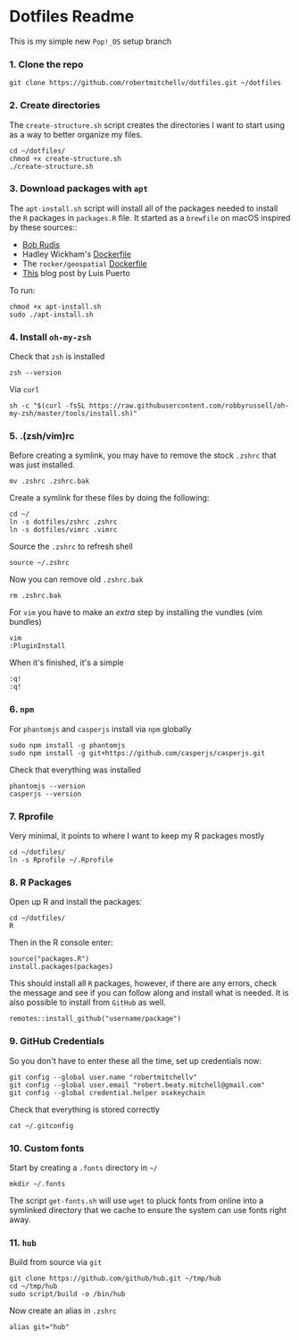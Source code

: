 # Dotfiles Readme

This is my simple new `Pop!_OS` setup branch 

### 1. Clone the repo

```{bash}
git clone https://github.com/robertmitchellv/dotfiles.git ~/dotfiles
```

### 2. Create directories

The `create-structure.sh` script creates the directories I want to start using as a way to better organize my files.

```{bash}
cd ~/dotfiles/
chmod +x create-structure.sh
./create-structure.sh
```

### 3. Download packages with `apt`

The `apt-install.sh` script will install all of the packages needed to install the `R` packages in `packages.R` file. It started as a `brewfile` on macOS inspired by these sources::

* [Bob Rudis](https://rud.is/b/2015/10/22/installing-r-on-os-x-100-homebrew-edition/)
* Hadley Wickham's [Dockerfile](https://github.com/hadley/docker/blob/master/rdevel/Dockerfile)
* The `rocker/geospatial` [Dockerfile](https://hub.docker.com/r/rocker/geospatial/~/dockerfile/)
* [This](http://luisspuerto.net/2018/01/install-r-100-homebrew-edition-with-openblas-openmp-my-version/) blog post by Luis Puerto

To run:

```{bash}
chmod +x apt-install.sh
sudo ./apt-install.sh
```

### 4. Install `oh-my-zsh`

Check that `zsh` is installed

```{bash}
zsh --version
```

Via `curl`

```{bash}
sh -c "$(curl -fsSL https://raw.githubusercontent.com/robbyrussell/oh-my-zsh/master/tools/install.sh)"
```

### 5. .(zsh/vim)rc

Before creating a symlink, you may have to remove the stock `.zshrc` that was
just installed.

```{bash}
mv .zshrc .zshrc.bak
```

Create a symlink for these files by doing the following:

```{bash}
cd ~/
ln -s dotfiles/zshrc .zshrc
ln -s dotfiles/vimrc .vimrc
```

Source the `.zshrc` to refresh shell

```{bash}
source ~/.zshrc
```

Now you can remove old `.zshrc.bak`

```{bash}
rm .zshrc.bak
```

For `vim` you have to make an _extra_ step by installing the vundles (vim
bundles)

```{vim}
vim
:PluginInstall
```

When it's finished, it's a simple

```{vim}
:q!
:q!
```

### 6. `npm`

For `phantomjs` and `casperjs` install via `npm` globally 

```{bash}
sudo npm install -g phantomjs
sudo npm install -g git+https://github.com/casperjs/casperjs.git
```

Check that everything was installed

```{bash}
phantomjs --version
casperjs --version
```

### 7. Rprofile

Very minimal, it points to where I want to keep my R packages mostly

```{bash}
cd ~/dotfiles/
ln -s Rprofile ~/.Rprofile
```

### 8. R Packages

Open up R and install the packages:

```{bash}
cd ~/dotfiles/
R
```

Then in the R console enter:

```{r}
source("packages.R")
install.packages(packages)
```

This should install all `R` packages, however, if there are any errors, check
the message and see if you can follow along and install what is needed. It is
also possible to install from `GitHub` as well.

```{r}
remotes::install_github("username/package")
```

### 9. GitHub Credentials

So you don't have to enter these all the time, set up credentials now:

```{bash}
git config --global user.name "robertmitchellv"
git config --global user.email "robert.beaty.mitchell@gmail.com"
git config --global credential.helper osxkeychain
```

Check that everything is stored correctly

```{bash}
cat ~/.gitconfig
```

### 10. Custom fonts

Start by creating a `.fonts` directory in `~/`

```{bash}
mkdir ~/.fonts
```

The script `get-fonts.sh` will use `wget` to pluck fonts from online into a
symlinked directory that we cache to ensure the system can use fonts right
away.

### 11. `hub`

Build from source via `git`

```{bash}
git clone https://github.com/github/hub.git ~/tmp/hub
cd ~/tmp/hub
sudo script/build -o /bin/hub
```

Now create an alias in `.zshrc`

```{bash}
alias git="hub"
```

